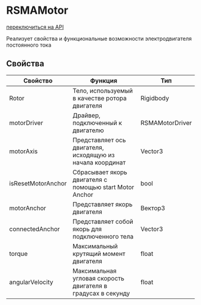 # RSMAMotor
[переключиться на API](../../../Documentation/API/ru/RSMAMotor.md)

Реализует свойства и функциональные возможности электродвигателя постоянного тока

## Свойства
|Свойство|Функция|Тип|
|--|--|--|
|Rotor|Тело, используемый в качестве ротора двигателя|Rigidbody|
|motorDriver|Драйвер, подключенный к двигателю|RSMAMotorDriver|
|motorAxis|Представляет ось двигателя, исходящую из начала координат|Vector3|
|isResetMotorAnchor|Сбрасывает якорь двигателя с помощью start Motor Anchor|bool|
|motorAnchor|Представляет якорь двигателя|Вектор3|
|connectedAnchor|Представляет собой якорь для подключенного тела|Vector3|
|torque|Максимальный крутящий момент двигателя|float|
|angularVelocity|Максимальная угловая скорость двигателя в градусах в секунду|float|